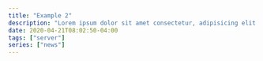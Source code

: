 ```yaml
---
title: "Example 2"
description: "Lorem ipsum dolor sit amet consectetur, adipisicing elit. Placeat quod debitis culpa facere esse incidunt nobis nam veniam dolor vel."
date: 2020-04-21T08:02:50-04:00
tags: ["server"]
series: ["news"]
---
```


